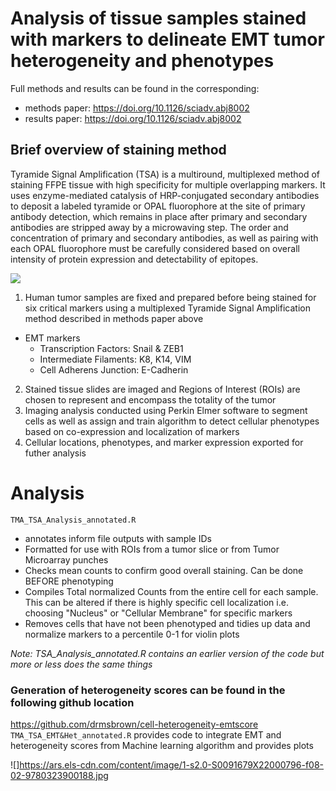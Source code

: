 # Analysis of tissue samples stained with markers to delineate EMT tumor heterogeneity and phenotypes

Full methods and results can be found in the corresponding:

- methods paper: https://doi.org/10.1126/sciadv.abj8002
- results paper: https://doi.org/10.1126/sciadv.abj8002

## Brief overview of staining method 
Tyramide Signal Amplification (TSA) is a multiround, multiplexed method of staining FFPE tissue with high specificity for multiple overlapping markers. It uses enzyme-mediated catalysis of HRP-conjugated secondary antibodies to deposit a labeled tyramide or OPAL fluorophore at the site of primary antibody detection, which remains in place after primary and secondary antibodies are stripped away by a microwaving step. The order and concentration of primary and secondary antibodies, as well as pairing with each OPAL fluorophore must be carefully considered based on overall intensity of protein expression and detectability of epitopes. 

![](https://ars.els-cdn.com/content/image/1-s2.0-S0091679X22000796-f08-01-9780323900188.jpg)

1. Human tumor samples are fixed and prepared before being stained for six critical markers using a multiplexed Tyramide Signal Amplification method described in methods paper above
* EMT markers
  + Transcription Factors: Snail & ZEB1
  + Intermediate Filaments: K8, K14, VIM
  + Cell Adherens Junction: E-Cadherin
2.  Stained tissue slides are imaged and Regions of Interest (ROIs) are chosen to represent and encompass the totality of the tumor
3.  Imaging analysis conducted using Perkin Elmer software to segment cells as well as assign and train algorithm to detect cellular phenotypes based on co-expression and localization of markers
4. Cellular locations, phenotypes, and marker expression exported for futher analysis

# Analysis 

`TMA_TSA_Analysis_annotated.R` 
- annotates inform file outputs with sample IDs
- Formatted for use with ROIs from a tumor slice or from Tumor Microarray punches
- Checks mean counts to confirm good overall staining. Can be done BEFORE phenotyping
- Compiles Total normalized Counts from the entire cell for each sample. This can be altered if there is highly specific cell localization i.e. choosing "Nucleus" or "Cellular Membrane" for specific markers
- Removes cells that have not been phenotyped and tidies up data and normalize markers to a percentile 0-1 for violin plots

_Note: TSA_Analysis_annotated.R contains an earlier version of the code but more or less does the same things_

### Generation of heterogeneity scores can be found in the following github location 
https://github.com/drmsbrown/cell-heterogeneity-emtscore
`TMA_TSA_EMT&Het_annotated.R` provides code to integrate EMT and heterogeneity scores from Machine learning algorithm and provides plots 

![]https://ars.els-cdn.com/content/image/1-s2.0-S0091679X22000796-f08-02-9780323900188.jpg
